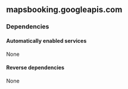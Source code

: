 ## mapsbooking.googleapis.com

### Dependencies

#### Automatically enabled services

None

#### Reverse dependencies

None
